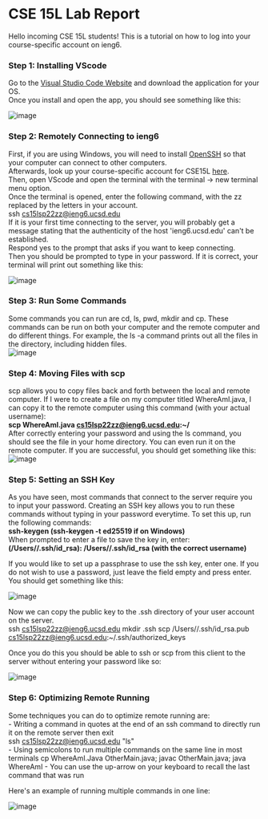 # CSE 15L Lab Report
Hello incoming CSE 15L students! This is a tutorial on how to log into your course-specific account on ieng6.
### Step 1: Installing VScode
Go to the [Visual Studio Code Website](https://code.visualstudio.com/) and download the application for your OS.  
Once you install and open the app, you should see something like this: 

![image](https://user-images.githubusercontent.com/92767729/162378934-54e8d9fe-842c-4868-be8a-8ae1f020b5a4.png)
  
### Step 2: Remotely Connecting to ieng6  
First, if you are using Windows, you will need to install [OpenSSH](https://docs.microsoft.com/en-us/windows-server/administration/openssh/openssh_install_firstuse) so that your computer can connect to other computers.  
Afterwards, look up your course-specific account for CSE15L [here](https://sdacs.ucsd.edu/~icc/index.php).  
Then, open VScode and open the terminal with the terminal -> new terminal menu option.  
Once the terminal is opened, enter the following command, with the zz replaced by the letters in your account.  
ssh cs15lsp22zz@ieng6.ucsd.edu  
If it is your first time connecting to the server, you will probably get a message stating that the authenticity of the host 'ieng6.ucsd.edu' can't be established.  
Respond yes to the prompt that asks if you want to keep connecting.  
Then you should be prompted to type in your password. If it is correct, your terminal will print out something like this:  
  
![image](https://user-images.githubusercontent.com/92767729/162377584-7fe5c2bc-7546-4645-b202-8894c4eae364.png)

### Step 3: Run Some Commands
Some commands you can run are cd, ls, pwd, mkdir and cp. These commands can be run on both your computer and the remote computer and do different things.
For example, the ls -a command prints out all the files in the directory, including hidden files.  
![image](https://user-images.githubusercontent.com/92767729/162378057-8c96c433-86f4-490c-bcbe-5000f91cabb0.png)

### Step 4: Moving Files with scp
scp allows you to copy files back and forth between the local and remote computer. If I were to create a file on my computer titled WhereAmI.java, I can copy it to the remote computer using this command (with your actual username):  
**scp WhereAmI.java cs15lsp22zz@ieng6.ucsd.edu:~/**  
After correctly entering your password and using the ls command, you should see the file in your home directory. You can even run it on the remote computer. If you are successful, you should get something like this: 
![image](https://user-images.githubusercontent.com/92767729/162378710-332c01da-9db4-4e54-a55b-ff5ad8166073.png)  

### Step 5: Setting an SSH Key

As you have seen, most commands that connect to the server require you to input your password. Creating an SSH key allows you to run these commands without typing in your password everytime. To set this up, run the following commands:  
**ssh-keygen (ssh-keygen -t ed25519 if on Windows)**  
When prompted to enter a file to save the key in, enter:  
**(/Users/<user-name>/.ssh/id_rsa): /Users/<user-name>/.ssh/id_rsa (with the correct username)**  
  
If you would like to set up a passphrase to use the ssh key, enter one. If you do not wish to use a password, just leave the field empty and press enter.  You should get something like this:  
  
![image](https://user-images.githubusercontent.com/92767729/162380206-febdf67f-37ed-4f5d-9b3d-b4b4a526b274.png)  
  
Now we can copy the public key to the .ssh directory of your user account on the server.  
  ssh cs15lsp22zz@ieng6.ucsd.edu
  <Enter Password>
  mkdir .ssh
  <logout>
  scp /Users/<user-name>/.ssh/id_rsa.pub  
  cs15lsp22zz@ieng6.ucsd.edu:~/.ssh/authorized_keys  
    
Once you do this you should be able to ssh or scp from this client to the server without entering your password like so:  
    
![image](https://user-images.githubusercontent.com/92767729/162392778-d34440d2-e141-4304-8b83-2dc7e098cbe8.png)


### Step 6: Optimizing Remote Running  
Some techniques you can do to optimize remote running are:  
    - Writing a command in quotes at the end of an ssh command to directly run it on the remote server then exit  
        ssh cs15lsp22zz@ieng6.ucsd.edu "ls"  
    - Using semicolons to run multiple commands on the same line in most terminals
        cp WhereAmI.Java OtherMain.java; javac OtherMain.java; java WhereAmI
    - You can use the up-arrow on your keyboard to recall the last command that was run

Here's an example of running multiple commands in one line: 
    
![image](https://user-images.githubusercontent.com/92767729/162385176-13e73619-e80b-445d-9704-0995c0bd8860.png)






